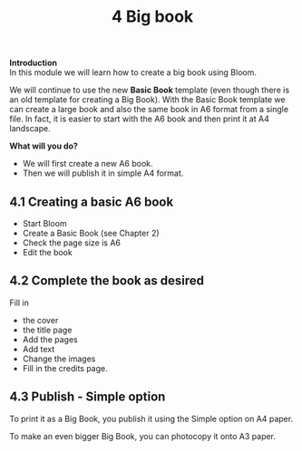 ﻿---
title: 4 Big book
---

**Introduction**  
In this module we will learn how to create a big book using Bloom.

We will continue to use the new **Basic Book** template (even though there is an old template for creating a Big Book). With the Basic Book template we can create a large book and also the same book in A6 format from a single file. In fact, it is easier to start with the A6 book and then print it at A4 landscape.

**What will you do?**  
- We will first create a new A6 book.
- Then we will publish it in simple A4 format.

## 4.1 Creating a basic A6 book

- Start Bloom
- Create a Basic Book (see Chapter 2)
- Check the page size is A6
- Edit the book

## 4.2 Complete the book as desired

Fill in
- the cover
- the title page
- Add the pages
- Add text
- Change the images
- Fill in the credits page.

## 4.3 Publish - Simple option

To print it as a Big Book, you publish it using the Simple option on A4 paper.

To make an even bigger Big Book, you can photocopy it onto A3 paper.
